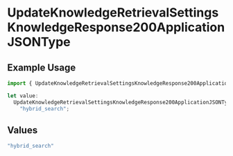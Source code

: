 # UpdateKnowledgeRetrievalSettingsKnowledgeResponse200ApplicationJSONType

## Example Usage

```typescript
import { UpdateKnowledgeRetrievalSettingsKnowledgeResponse200ApplicationJSONType } from "@orq-ai/node/models/operations";

let value:
  UpdateKnowledgeRetrievalSettingsKnowledgeResponse200ApplicationJSONType =
    "hybrid_search";
```

## Values

```typescript
"hybrid_search"
```